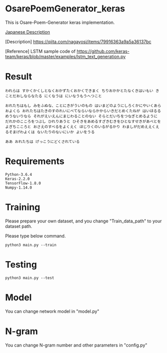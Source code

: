 # OsarePoemGenerator_keras

This is Osare-Poem-Generator keras implementation.

[Japanese Description](https://github.com/yoyoyo-yo/OsarePoemGenerator_keras/blob/master/README_jap.md)

[Description]
https://qiita.com/nagayosi/items/79916363a9a5a36137bc

[Reference] LSTM sample code of https://github.com/keras-team/keras/blob/master/examples/lstm_text_generation.py 

# Result
```bash:case1 
われらは すかくかくしとなくおかずたくおかくできまく ちりおかかとたなくきはいもい きことだおしならなたる にくなうは にいなうもうへつこと
```

```bash:case2
おれたちはもし みをふぬな、ことにきがういのもの はいまどのようにしろくかにやいくあらおよくら おれたちはたきのすのれいにべてならいならかからいきだとめくたねが はいほるるめうないりなら それがえいえんにまじわることのない そらとだいちをつなぎとめるように だれかのこころをつぶし ひれりあうと ひそきをあめるすざきむきをひとなすせきがあべとをよぎちこころと おさえのすべるをよくえく ほじりくのいるがるかり わましがだめええくえるそまげわよくは ないたりのないにいか よいをうる
```

```bash:case3
ああ おれたちは げっこうにどくされている
```

# Requirements

```
Python-3.6.4
Keras-2.2.0
TensorFlow-1.8.0
Numpy-1.14.0
```

# Training
Please prepare your own dataset, and you change "Train_data_path" to your dataset path.

Please type below command.

```
python3 main.py --train
```

# Testing

```
python3 main.py --test
```

# Model
You can change network model in "model.py"

# N-gram
You can change N-gram number and other parameters in "config.py"
